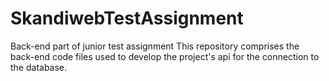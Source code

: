 # SkandiwebTestAssignment
Back-end part of junior test assignment
 This repository comprises the back-end code files used to develop the project's api for the connection to the database.
